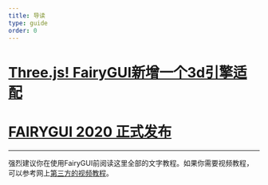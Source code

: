 ```yaml
---
title: 导读
type: guide
order: 0
---
```


# [Three.js! FairyGUI新增一个3d引擎适配](https://mp.weixin.qq.com/s/K8xBKUOv4vlTUdDNa7o11w)

# [FAIRYGUI 2020 正式发布](https://mp.weixin.qq.com/s/8MKyJu-eoUCm7sOh7QredQ)

---

<!--
FairyGUI提供了一个强大的UI编辑器，使用习惯与Adobe系列软件保持一致，美术设计师和策划都可以轻松上手。

与市场上其他UI编辑器不同，FairyGUI编辑器重视设计师体验，摒弃了脚本和配置文件这些需要代码思维的操作。借助FairyGUI提供的**组件**、**关联**、**控制器**和**动效**，我们可以在零代码的情况下轻松地制作复杂的带有动画效果的自动布局的UI。内置的分支和多语言机制，可以全可视化地配置多语言版本或者多渠道版本。FairyGUI还解决了环形进度条、像素点击测试、图文混排、循环列表、虚拟列表、曲面UI、VR输入等UI开发中常见的痛点。

FairyGUI目前支持的游戏引擎有：`Unity`、`Cocos2d-x`、`Cry Egine`, `MonoGame`, `Havok Vision`、`Egret`、`LayaAir`、`CocosCreator`、`Haxe`、`Pixi`、`Flash`、`Starling`，`Corona`，未来还将支持`UE4`等，涵盖手游、页游、端游，力求在全游戏领域提供相同的UI制作体验。
-->

强烈建议你在使用FairyGUI前阅读这里全部的文字教程。如果你需要视频教程，可以参考网上[第三方的视频教程](http://www.sikiedu.com/course/139)。 